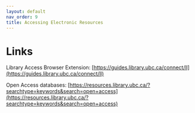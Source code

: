 ```yaml
---
layout: default
nav_order: 9
title: Accessing Electronic Resources
---
```


# Links

Library Access Browser Extension: [https://guides.library.ubc.ca/connect/ll](https://guides.library.ubc.ca/connect/ll)

Open Access databases: [https://resources.library.ubc.ca/?searchtype=keywords&search=open+access](https://resources.library.ubc.ca/?searchtype=keywords&search=open+access)
